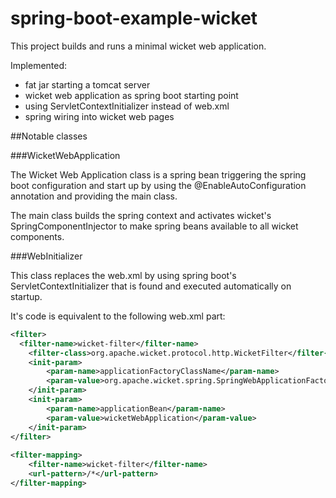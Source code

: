 spring-boot-example-wicket
==========================

This project builds and runs a minimal wicket web application.

Implemented:
* fat jar starting a tomcat server
* wicket web application as spring boot starting point
* using ServletContextInitializer instead of web.xml
* spring wiring into wicket web pages

##Notable classes

###WicketWebApplication

The Wicket Web Application class is a spring bean triggering the spring boot configuration and start up by using the @EnableAutoConfiguration annotation and providing the main class.

The main class builds the spring context and activates wicket's SpringComponentInjector to make spring beans available to all wicket components.

###WebInitializer

This class replaces the web.xml by using spring boot's ServletContextInitializer that is found and executed automatically on startup.

It's code is equivalent to the following web.xml part:
```xml
<filter>
  <filter-name>wicket-filter</filter-name>
	<filter-class>org.apache.wicket.protocol.http.WicketFilter</filter-class>
    <init-param>
        <param-name>applicationFactoryClassName</param-name>
        <param-value>org.apache.wicket.spring.SpringWebApplicationFactory</param-value>
    </init-param>
    <init-param>
        <param-name>applicationBean</param-name>
        <param-value>wicketWebApplication</param-value>
    </init-param>
</filter>
 
<filter-mapping>
	<filter-name>wicket-filter</filter-name>
	<url-pattern>/*</url-pattern>
</filter-mapping>
```
